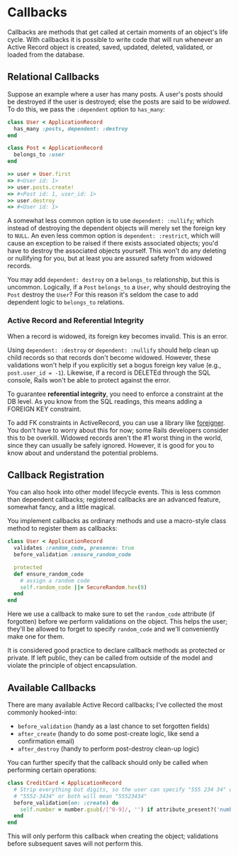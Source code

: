 # Callbacks

Callbacks are methods that get called at certain moments of an
object's life cycle. With callbacks it is possible to write code that
will run whenever an Active Record object is created, saved, updated,
deleted, validated, or loaded from the database.

## Relational Callbacks

Suppose an example where a user has many posts. A user's posts should
be destroyed if the user is destroyed; else the posts are said to be
*widowed*. To do this, we pass the `:dependent` option to `has_many`:

```ruby
class User < ApplicationRecord
  has_many :posts, dependent: :destroy
end

class Post < ApplicationRecord
  belongs_to :user
end

>> user = User.first
=> #<User id: 1>
>> user.posts.create!
=> #<Post id: 1, user_id: 1>
>> user.destroy
=> #<User id: 1>
```

A somewhat less common option is to use `dependent: :nullify`;
which instead of destroying the dependent objects will merely set the
foreign key to `NULL`. An even less common option is `dependent:
:restrict`, which will cause an exception to be raised if there exists
associated objects; you'd have to destroy the associated objects
yourself. This won't do any deleting or nullifying for you, but at
least you are assured safety from widowed records.

You may add `dependent: destroy` on a `belongs_to` relationship,
but this is uncommon. Logically, if a `Post` `belongs_to` a `User`,
why should destroying the `Post` destroy the `User`? For this reason
it's seldom the case to add dependent logic to `belongs_to` relations.

### Active Record and Referential Integrity

When a record is widowed, its foreign key becomes invalid. This is
an error.

Using `dependent: :destroy` or `dependent: :nullify` should help
clean up child records so that records don't become widowed. However,
these validations won't help if you explicitly set a bogus foreign key
value (e.g., `post.user_id = -1`). Likewise, if a record is DELETEd
through the SQL console, Rails won't be able to protect against the
error.

To guarantee **referential integrity**, you need to enforce a
constraint at the DB level. As you know from the SQL readings, this
means adding a FOREIGN KEY constraint.

To add FK constraints in ActiveRecord, you can use a library like
[foreigner][foreigner]. You don't have to worry about this for now;
some Rails developers consider this to be overkill. Widowed records aren't the
\#1 worst thing in the world, since they can usually be safely
ignored. However, it is good for you to know about and understand the
potential problems.

[foreigner]: https://github.com/matthuhiggins/foreigner

## Callback Registration

You can also hook into other model lifecycle events. This is less
common than dependent callbacks; registered callbacks are an advanced
feature, somewhat fancy, and a little magical.

You implement callbacks as ordinary methods and use a macro-style
class method to register them as callbacks:

```ruby
class User < ApplicationRecord
  validates :random_code, presence: true
  before_validation :ensure_random_code

  protected
  def ensure_random_code
    # assign a random code
    self.random_code ||= SecureRandom.hex(8)
  end
end
```

Here we use a callback to make sure to set the `random_code` attribute
(if forgotten) before we perform validations on the object. This helps
the user; they'll be allowed to forget to specify `random_code` and
we'll conveniently make one for them.

It is considered good practice to declare callback methods as
protected or private. If left public, they can be called from outside
of the model and violate the principle of object encapsulation.

## Available Callbacks

There are many available Active Record callbacks; I've collected the
most commonly hooked-into:

* `before_validation` (handy as a last chance to set forgotten fields)
* `after_create` (handy to do some post-create logic, like send a confirmation email)
* `after_destroy` (handy to perform post-destroy clean-up logic)

You can further specify that the callback should only be called when
performing certain operations:

```ruby
class CreditCard < ApplicationRecord
  # Strip everything but digits, so the user can specify "555 234 34" or
  # "5552-3434" or both will mean "55523434"
  before_validation(on: :create) do
    self.number = number.gsub(/[^0-9]/, '') if attribute_present?('number')
  end
end
```

This will only perform this callback when creating the object;
validations before subsequent saves will not perform this.
